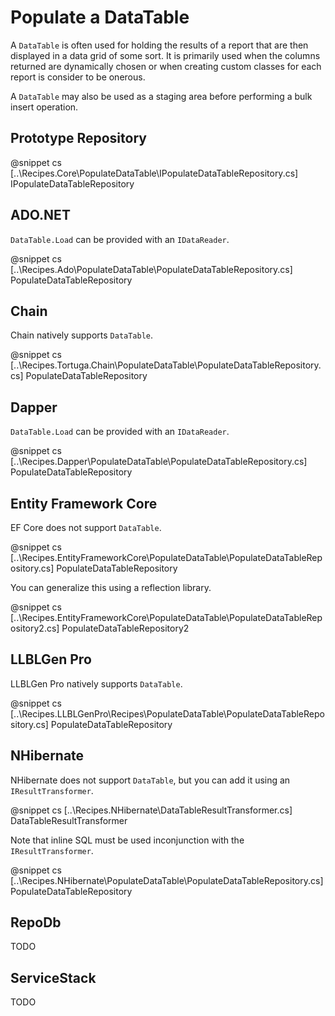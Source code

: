 ﻿# Populate a DataTable

A `DataTable` is often used for holding the results of a report that are then displayed in a data grid of some sort. It is primarily used when the columns returned are dynamically chosen or when creating custom classes for each report is consider to be onerous.

A `DataTable` may also be used as a staging area before performing a bulk insert operation. 

## Prototype Repository

@snippet cs [..\Recipes.Core\PopulateDataTable\IPopulateDataTableRepository.cs] IPopulateDataTableRepository

## ADO.NET

`DataTable.Load` can be provided with an `IDataReader`.

@snippet cs [..\Recipes.Ado\PopulateDataTable\PopulateDataTableRepository.cs] PopulateDataTableRepository

## Chain

Chain natively supports `DataTable`.

@snippet cs [..\Recipes.Tortuga.Chain\PopulateDataTable\PopulateDataTableRepository.cs] PopulateDataTableRepository

## Dapper

`DataTable.Load` can be provided with an `IDataReader`.

@snippet cs [..\Recipes.Dapper\PopulateDataTable\PopulateDataTableRepository.cs] PopulateDataTableRepository

## Entity Framework Core

EF Core does not support `DataTable`. 

@snippet cs [..\Recipes.EntityFrameworkCore\PopulateDataTable\PopulateDataTableRepository.cs] PopulateDataTableRepository

You can generalize this using a reflection library.

@snippet cs [..\Recipes.EntityFrameworkCore\PopulateDataTable\PopulateDataTableRepository2.cs] PopulateDataTableRepository2

## LLBLGen Pro

LLBLGen Pro natively supports `DataTable`.

@snippet cs [..\Recipes.LLBLGenPro\Recipes\PopulateDataTable\PopulateDataTableRepository.cs] PopulateDataTableRepository

## NHibernate

NHibernate does not support `DataTable`, but you can add it using an `IResultTransformer`. 

@snippet cs [..\Recipes.NHibernate\DataTableResultTransformer.cs] DataTableResultTransformer

Note that inline SQL must be used inconjunction with the `IResultTransformer`.

@snippet cs [..\Recipes.NHibernate\PopulateDataTable\PopulateDataTableRepository.cs] PopulateDataTableRepository


## RepoDb

TODO

## ServiceStack

TODO



